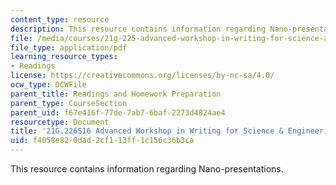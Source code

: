 ```yaml
---
content_type: resource
description: This resource contains information regarding Nano-presentations.
file: /media/courses/21g-225-advanced-workshop-in-writing-for-science-and-engineering-els-spring-2016/f4058e820dad2cf113ff1c156c36b3ca_MIT21G_225S16_Nano.pdf
file_type: application/pdf
learning_resource_types:
- Readings
license: https://creativecommons.org/licenses/by-nc-sa/4.0/
ocw_type: OCWFile
parent_title: Readings and Homework Preparation
parent_type: CourseSection
parent_uid: f67e416f-77de-7ab7-6baf-2273d4824ae4
resourcetype: Document
title: '21G.226S16 Advanced Workshop in Writing for Science & Engineering: Nano-presentations'
uid: f4058e82-0dad-2cf1-13ff-1c156c36b3ca
---
```

This resource contains information regarding Nano-presentations.